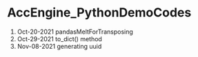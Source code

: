 # AccEngine_PythonDemoCodes
1) Oct-20-2021        pandasMeltForTransposing
2) Oct-29-2021        to_dict() method
3) Nov-08-2021        generating uuid
